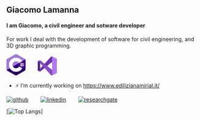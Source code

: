 ## Giacomo Lamanna
#### I am Giacomo, a civil engineer and sotware developer
For work I deal with the development of software for civil engineering, and 3D graphic programming. 

<img src="https://github.com/giacomolamanna/giacomolamanna/blob/main/c-sharp-c-logo.png" width="50"> &nbsp;&nbsp;&nbsp;&nbsp;&nbsp;&nbsp; <img src="https://github.com/giacomolamanna/giacomolamanna/blob/main/Visual_Studio_Win_2019.png" width="50">

- ⚡ I’m currently working on https://www.edilizianamirial.it/ 

[<img src='https://cdn.jsdelivr.net/npm/simple-icons@3.0.1/icons/github.svg' alt='github' height='40'>](https://github.com/giacomolamanna) &nbsp;&nbsp;&nbsp;&nbsp;&nbsp;&nbsp; [<img src='https://cdn.jsdelivr.net/npm/simple-icons@3.0.1/icons/linkedin.svg' alt='linkedin' height='40'>](https://www.linkedin.com/in/https://www.linkedin.com/in/giacomo-lamanna//) &nbsp;&nbsp;&nbsp;&nbsp;&nbsp;&nbsp; [<img src='https://cdn.jsdelivr.net/npm/simple-icons@3.0.1/icons/researchgate.svg' alt='researchgate' height='40'>](https://www.researchgate.net/profile/Giacomo-Lamanna)  

[![Top Langs](https://github-readme-stats.vercel.app/api/top-langs/?username=https://github.com/giacomolamanna)]
